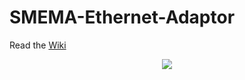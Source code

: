 # SMEMA-Ethernet-Adaptor

Read the [Wiki](https://github.com/Industry4/SMEMA-Ethernet-Adaptor/wiki)
<p align="center">
  <img src="https://user-images.githubusercontent.com/14904422/204610033-ea7f19b8-864e-41e5-a073-6e63c4b4838e.jpg" />
</p>
